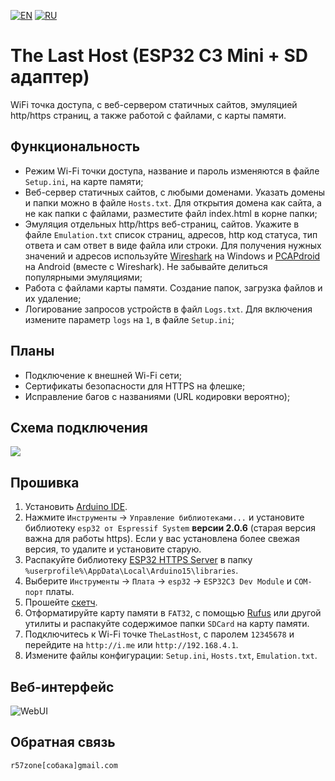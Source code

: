 [![EN](https://user-images.githubusercontent.com/9499881/33184537-7be87e86-d096-11e7-89bb-f3286f752bc6.png)](https://github.com/r57zone/TheLastHostESP32/) 
[![RU](https://user-images.githubusercontent.com/9499881/27683795-5b0fbac6-5cd8-11e7-929c-057833e01fb1.png)](https://github.com/r57zone/TheLastHostESP32/blob/master/README.RU.md)

# The Last Host (ESP32 C3 Mini + SD адаптер)
WiFi точка доступа, с веб-сервером статичных сайтов, эмуляцией http/https страниц, а также работой с файлами, с карты памяти.

## Функциональность
* Режим Wi-Fi точки доступа, название и пароль изменяются в файле `Setup.ini`, на карте памяти;
* Веб-сервер статичных сайтов, с любыми доменами. Указать домены и папки можно в файле `Hosts.txt`. Для открытия домена как сайта, а не как папки с файлами, разместите файл index.html в корне папки;
* Эмуляция отдельных http/https веб-страниц, сайтов. Укажите в файле `Emulation.txt` список страниц, адресов, http код статуса, тип ответа и сам ответ в виде файла или строки. Для получения нужных значений и адресов используйте [Wireshark](https://www.wireshark.org/) на Windows и [PCAPdroid](https://github.com/emanuele-f/PCAPdroid) на Android (вместе с Wireshark). Не забывайте делиться популярными эмуляциями;
* Работа с файлами карты памяти. Создание папок, загрузка файлов и их удаление;
* Логирование запросов устройств в файл `Logs.txt`. Для включения измените параметр `logs` на `1`, в файле `Setup.ini`;

## Планы
* Подключение к внешней Wi-Fi сети;
* Сертификаты безопасности для HTTPS на флешке;
* Исправление багов с названиями (URL кодировки вероятно);

## Схема подключения
![](https://github.com/user-attachments/assets/8c268a58-0b21-450a-8693-86e3dcd92cc3)

## Прошивка
1. Установить [Arduino IDE](https://www.arduino.cc/en/software/).
2. Нажмите `Инструменты` → `Управление библиотеками...` и установите библиотеку `esp32 от Espressif System` **версии 2.0.6** (старая версия важна для работы https). Если у вас установлена более свежая версия, то удалите и установите старую.
3. Распакуйте библиотеку [ESP32 HTTPS Server](https://github.com/stooged/esp32_https_server) в папку `%userprofile%\AppData\Local\Arduino15\libraries`.
4. Выберите `Инструменты` → `Плата` → `esp32` → `ESP32C3 Dev Module` и `COM-порт` платы.
5. Прошейте [скетч](https://github.com/r57zone/TheLastHostESP32/archive/refs/heads/master.zip).
6. Отформатируйте карту памяти в `FAT32`, с помощью [Rufus](https://github.com/pbatard/rufus/releases/) или другой утилиты и распакуйте содержимое папки `SDCard` на карту памяти.
7. Подключитесь к Wi-Fi точке `TheLastHost`, с паролем `12345678` и перейдите на `http://i.me` или `http://192.168.4.1`.
8. Измените файлы конфигурации: `Setup.ini`, `Hosts.txt`, `Emulation.txt`.

## Веб-интерфейс
![WebUI](https://github.com/user-attachments/assets/29f5a7c1-a3f6-4d6f-bcdb-e06a9b94ddca)

## Обратная связь
`r57zone[собака]gmail.com`